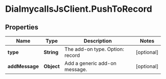 # DialmycallsJsClient.PushToRecord

## Properties
Name | Type | Description | Notes
------------ | ------------- | ------------- | -------------
**type** | **String** | The add-on type. Option: record | [optional] 
**addMessage** | **Object** | Add a generic add-on message. | [optional] 


